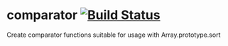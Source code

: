 # comparator [![Build Status](https://secure.travis-ci.org/simonfan/comparator.png?branch=master)](http://travis-ci.org/simonfan/comparator)

Create comparator functions suitable for usage with Array.prototype.sort



